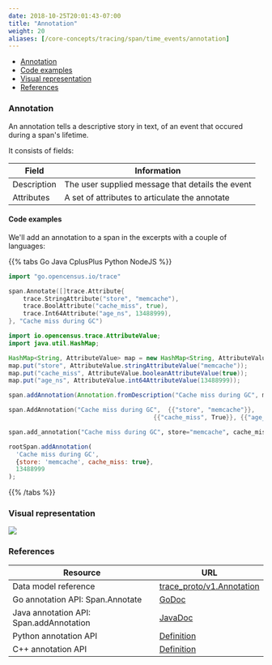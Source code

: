 ```yaml
---
date: 2018-10-25T20:01:43-07:00
title: "Annotation"
weight: 20
aliases: [/core-concepts/tracing/span/time_events/annotation]
---
```


- [Annotation](#annotation)
- [Code examples](#code-examples)
- [Visual representation](#visual-representation)
- [References](#references)

### Annotation

An annotation tells a descriptive story in text, of an event that occured during a span's lifetime.

It consists of fields:

Field|Information
---|---
Description|The user supplied message that details the event
Attributes|A set of attributes to articulate the annotate

#### Code examples

We'll add an annotation to a span in the excerpts with a couple of languages:

{{% tabs Go Java CplusPlus Python NodeJS %}}
```go
import "go.opencensus.io/trace"

span.Annotate([]trace.Attribute{
    trace.StringAttribute("store", "memcache"),
    trace.BoolAttribute("cache_miss", true),
    trace.Int64Attribute("age_ns", 13488999),
}, "Cache miss during GC")
```

```java
import io.opencensus.trace.AttributeValue;
import java.util.HashMap;

HashMap<String, AttributeValue> map = new HashMap<String, AttributeValue>();
map.put("store", AttributeValue.stringAttributeValue("memcache"));
map.put("cache_miss", AttributeValue.booleanAttributeValue(true));
map.put("age_ns", AttributeValue.int64AttributeValue(13488999));

span.addAnnotation(Annotation.fromDescription("Cache miss during GC", map));
```

```cpp
span.AddAnnotation("Cache miss during GC",  {{"store", "memcache"}},
                                        {{"cache_miss", True}}, {{"age_ns", 13488999}});

```

```py
span.add_annotation("Cache miss during GC", store="memcache", cache_miss=true, age_ns=13488999)
```

```js
rootSpan.addAnnotation(
  'Cache miss during GC',
  {store: 'memcache', cache_miss: true},
  13488999
);
```
{{% /tabs %}}

### Visual representation
![](/images/span-annotation-sample.png)

### References

Resource|URL
---|---
Data model reference|[trace_proto/v1.Annotation](https://github.com/census-instrumentation/opencensus-proto/blob/99162e4df59df7e6f54a8a33b80f0020627d8405/src/opencensus/proto/trace/v1/trace.proto#L146-L153)
Go annotation API: Span.Annotate|[GoDoc](https://godoc.org/go.opencensus.io/trace#Span.Annotate)
Java annotation API: Span.addAnnotation|[JavaDoc](https://static.javadoc.io/io.opencensus/opencensus-api/0.16.1/io/opencensus/trace/Span.html#addAnnotation-java.lang.String-java.util.Map-)
Python annotation API|[Definition](https://github.com/census-instrumentation/opencensus-python/blob/d9384fdfafebe678aef0d28a237d098f4e240ad7/opencensus/trace/span.py#L188-L200)
C++ annotation API|[Definition](https://github.com/census-instrumentation/opencensus-cpp/blob/c5e59c48a3c40a7da737391797423b88e93fd4bb/opencensus/trace/span.h#L119-L123)
